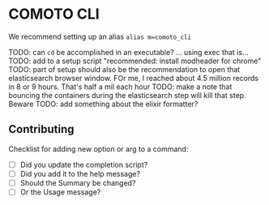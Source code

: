# COMOTO CLI

We recommend setting up an alias `alias m=comoto_cli`

TODO: can `cd` be accomplished in an executable? ... using exec that is...
TODO: add to a setup script "recommended: install modheader for chrome"
TODO: part of setup should also be the recommendation to open that elasticsearch browser window. FOr me, I reached about 4.5 million records in 8 or 9 hours.
  That's half a mil each hour
TODO: make a note that bouncing the containers during the elasticsearch step will kill that step. Beware
TODO: add something about the elixir formatter?

## Contributing

Checklist for adding new option or arg to a command:

- [ ] Did you update the completion script?
- [ ] Did you add it to the help message?
- [ ] Should the Summary be changed?
- [ ] Or the Usage message?
